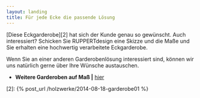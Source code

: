 ```yaml
---
layout: landing
title: Für jede Ecke die passende Lösung
---
```


[Diese Eckgarderobe][2] hat sich der Kunde genau so gewünscht. Auch interessiert?
Schicken Sie RUPPERTdesign eine Skizze und die Maße und Sie erhalten eine hochwertig verarbeitete Eckgarderobe.

Wenn Sie an einer anderen Garderobenlösung interessiert sind, können wir uns natürlich gerne über Ihre Wünsche austauschen.

- **Weitere Garderoben auf Maß \|** <a href="{{ site.baseurl }}/holzwerke/#garderobe">hier</a>

[2]: {% post_url /holzwerke/2014-08-18-garderobe01 %}
